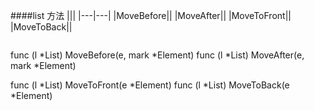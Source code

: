 ####list
方法
|||
|---|---|
|MoveBefore||
|MoveAfter||
|MoveToFront||
|MoveToBack||
```
```
func (l *List) MoveBefore(e, mark *Element)
func (l *List) MoveAfter(e, mark *Element)

func (l *List) MoveToFront(e *Element)
func (l *List) MoveToBack(e *Element)

```



